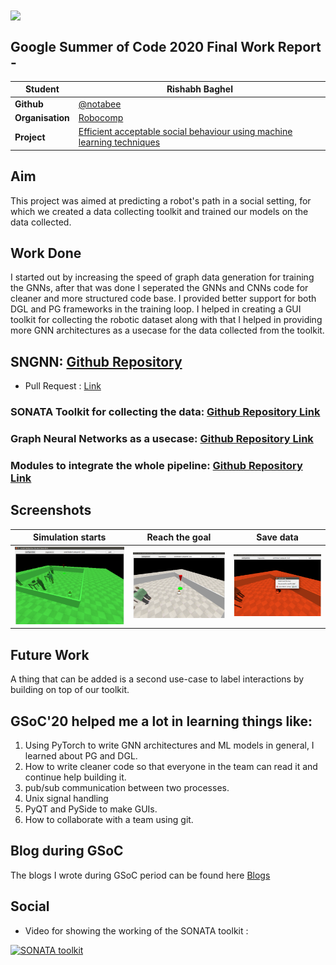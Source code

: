 

<img src="https://camo.githubusercontent.com/ed508e9c66d718f76333215a139af24f8bb8fa8d/68747470733a2f2f6d75736573636f72652e6f72672f73697465732f6d75736573636f72652e6f72672f66696c65732f4361707475726525323064253237652543432538316372616e253230323031362d30332d303125323030392e34382e31315f302e706e67" align="center"/>

## Google Summer of Code 2020 Final Work Report - 

| **Student** | Rishabh Baghel |
| --- | --- |
| **Github** | [@notabee](http://github.com/notabee)  |
| **Organisation**  | [Robocomp](https://robocomp.github.io/web/)  |
| **Project** | [Efficient acceptable social behaviour using machine learning techniques](https://summerofcode.withgoogle.com/projects/#6339113512337408) |   

## **Aim**
This project was aimed at predicting a robot's path in a social setting, for which we created a data collecting toolkit and trained our models on the data collected.

## **Work Done**

I started out by increasing the speed of graph data generation for training the GNNs, after that was done 
I seperated the GNNs and CNNs code for cleaner and more structured code base. 
I provided better support for both DGL and PG frameworks in the training loop. 
I helped in creating a GUI toolkit for collecting the robotic dataset along with that 
I helped in providing more GNN architectures as a usecase for the data collected from the toolkit.

## **SNGNN: [Github Repository](https://github.com/robocomp/sngnn)**

  * Pull Request : [Link](https://github.com/robocomp/sngnn/pull/12)
  

### **SONATA Toolkit for collecting the data: [Github Repository Link](https://github.com/robocomp/sngnn/tree/master/SONATA)**

### **Graph Neural Networks as a usecase: [Github Repository Link](https://github.com/robocomp/sngnn/tree/master/SONATA/usecase)**

### **Modules to integrate the whole pipeline: [Github Repository Link](https://github.com/robocomp/sngnn/tree/master/SONATA/python)**


## Screenshots
| Simulation starts | Reach the goal | Save data|
|--- | --- | --- |
| <img src="https://raw.githubusercontent.com/notabee/GSoC20-Report/master/gsoc3.png"/> |<img src="https://raw.githubusercontent.com/notabee/GSoC20-Report/master/gsoc1.png" /> | <img src="https://raw.githubusercontent.com/notabee/GSoC20-Report/master/gsoc2.png" />|


## Future Work
A thing that can be added is a second use-case to label interactions by building on top of our toolkit.


## GSoC'20 helped me a lot in learning things like:
1. Using PyTorch to write GNN architectures and ML models in general, I learned about PG and DGL.
2. How to write cleaner code so that everyone in the team can read it and continue help building it.
3. pub/sub communication between two processes.
4. Unix signal handling
5. PyQT and PySide to make GUIs.
6. How to collaborate with a team using git.


## Blog during GSoC
The blogs I wrote during GSoC period can be found here [Blogs](https://github.com/robocomp/web/blob/master/gsoc/2020/posts/index.md#rishabh-baghel)


## Social

* Video for showing the working of the SONATA toolkit :

[![SONATA toolkit](http://img.youtube.com/vi/i_kkKqTwbBE/0.jpg)](https://www.youtube.com/watch?v=i_kkKqTwbBE "SONATA toolkit")


